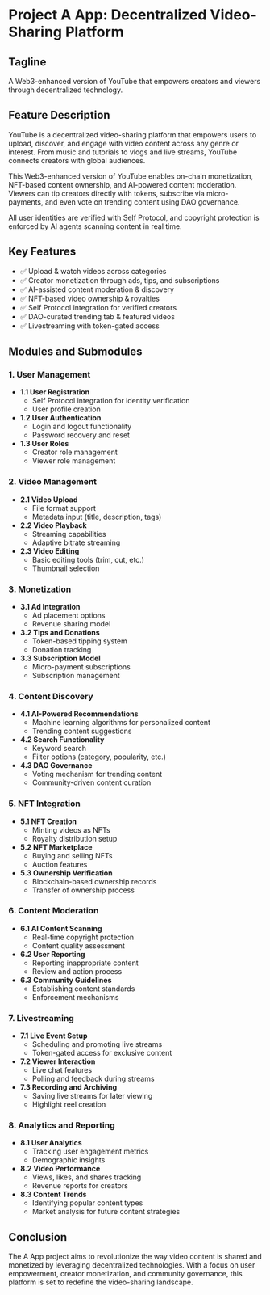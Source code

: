 # Project A App: Decentralized Video-Sharing Platform

## Tagline
A Web3-enhanced version of YouTube that empowers creators and viewers through decentralized technology.

## Feature Description
YouTube is a decentralized video-sharing platform that empowers users to upload, discover, and engage with video content across any genre or interest. From music and tutorials to vlogs and live streams, YouTube connects creators with global audiences.

This Web3-enhanced version of YouTube enables on-chain monetization, NFT-based content ownership, and AI-powered content moderation. Viewers can tip creators directly with tokens, subscribe via micro-payments, and even vote on trending content using DAO governance.

All user identities are verified with Self Protocol, and copyright protection is enforced by AI agents scanning content in real time.

## Key Features
- ✅ Upload & watch videos across categories
- ✅ Creator monetization through ads, tips, and subscriptions
- ✅ AI-assisted content moderation & discovery
- ✅ NFT-based video ownership & royalties
- ✅ Self Protocol integration for verified creators
- ✅ DAO-curated trending tab & featured videos
- ✅ Livestreaming with token-gated access

## Modules and Submodules

### 1. User Management
   - **1.1 User Registration**
     - Self Protocol integration for identity verification
     - User profile creation
   - **1.2 User Authentication**
     - Login and logout functionality
     - Password recovery and reset
   - **1.3 User Roles**
     - Creator role management
     - Viewer role management

### 2. Video Management
   - **2.1 Video Upload**
     - File format support
     - Metadata input (title, description, tags)
   - **2.2 Video Playback**
     - Streaming capabilities
     - Adaptive bitrate streaming
   - **2.3 Video Editing**
     - Basic editing tools (trim, cut, etc.)
     - Thumbnail selection

### 3. Monetization
   - **3.1 Ad Integration**
     - Ad placement options
     - Revenue sharing model
   - **3.2 Tips and Donations**
     - Token-based tipping system
     - Donation tracking
   - **3.3 Subscription Model**
     - Micro-payment subscriptions
     - Subscription management

### 4. Content Discovery
   - **4.1 AI-Powered Recommendations**
     - Machine learning algorithms for personalized content
     - Trending content suggestions
   - **4.2 Search Functionality**
     - Keyword search
     - Filter options (category, popularity, etc.)
   - **4.3 DAO Governance**
     - Voting mechanism for trending content
     - Community-driven content curation

### 5. NFT Integration
   - **5.1 NFT Creation**
     - Minting videos as NFTs
     - Royalty distribution setup
   - **5.2 NFT Marketplace**
     - Buying and selling NFTs
     - Auction features
   - **5.3 Ownership Verification**
     - Blockchain-based ownership records
     - Transfer of ownership process

### 6. Content Moderation
   - **6.1 AI Content Scanning**
     - Real-time copyright protection
     - Content quality assessment
   - **6.2 User Reporting**
     - Reporting inappropriate content
     - Review and action process
   - **6.3 Community Guidelines**
     - Establishing content standards
     - Enforcement mechanisms

### 7. Livestreaming
   - **7.1 Live Event Setup**
     - Scheduling and promoting live streams
     - Token-gated access for exclusive content
   - **7.2 Viewer Interaction**
     - Live chat features
     - Polling and feedback during streams
   - **7.3 Recording and Archiving**
     - Saving live streams for later viewing
     - Highlight reel creation

### 8. Analytics and Reporting
   - **8.1 User Analytics**
     - Tracking user engagement metrics
     - Demographic insights
   - **8.2 Video Performance**
     - Views, likes, and shares tracking
     - Revenue reports for creators
   - **8.3 Content Trends**
     - Identifying popular content types
     - Market analysis for future content strategies

## Conclusion
The A App project aims to revolutionize the way video content is shared and monetized by leveraging decentralized technologies. With a focus on user empowerment, creator monetization, and community governance, this platform is set to redefine the video-sharing landscape.
